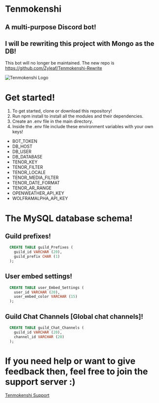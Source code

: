 # Tenmokenshi
## A multi-purpose Discord bot!
## I will be rewriting this project with Mongo as the DB!

This bot will no longer be maintained.
The new repo is https://github.com/Zyleaf/Tenmokenshi-Rewrite

![Tenmokenshi Logo](https://i.ibb.co/RCCRCB1/Tenmokenshi-Logo.png)

# Get started!
1. To get started, clone or download this repository!
2. Run npm install to install all the modules and their dependencies.
3. Create an .env file in the main directory.
4. Inside the .env file include these environment variables with your own keys! 

* BOT_TOKEN
* DB_HOST
* DB_USER
* DB_DATABASE
* TENOR_KEY
* TENOR_FILTER
* TENOR_LOCALE
* TENOR_MEDIA_FILTER
* TENOR_DATE_FORMAT
* TENOR_AR_RANGE
* OPENWEATHER_API_KEY
* WOLFRAMALPHA_API_KEY

# The MySQL database schema!
## Guild prefixes!
```sql
  CREATE TABLE guild_Prefixes (
    guild_id VARCHAR (20),
    guild_prefix CHAR (1)
  );
```

## User embed settings!
```sql
  CREATE TABLE user_Embed_Settings (
    user_id VARCHAR (20),
    user_embed_color VARCHAR (15) 
  );
```

## Guild Chat Channels [Global chat channels]!

```sql
  CREATE TABLE guild_Chat_Channels (
    guild_id VARCHAR (20),
    channel_id VARCHAR (20) 
  );
```

# If you need help or want to give feedback then, feel free to join the support server :)
[Tenmokenshi Support](https://discord.com/invite/m6Dnrk5)
